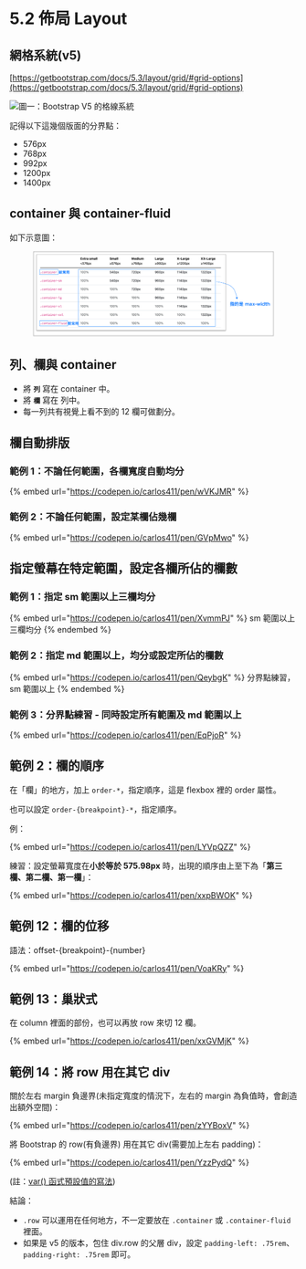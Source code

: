 # 5.2 佈局 Layout

## 網格系統(v5)

[https://getbootstrap.com/docs/5.3/layout/grid/#grid-options](https://getbootstrap.com/docs/5.3/layout/grid/#grid-options)

![圖一：Bootstrap V5 的格線系統](../.gitbook/assets/bootstrap5\_grid\_layout.png)

記得以下這幾個版面的分界點：

* 576px
* 768px
* 992px
* 1200px
* 1400px



## container 與 container-fluid

如下示意圖：

<figure><img src="../.gitbook/assets/bootstrap_container.png" alt=""><figcaption></figcaption></figure>



## 列、欄與 container

* 將 **`列`** 寫在 container 中。
* 將 **`欄`** 寫在 列中。
* 每一列共有視覺上看不到的 12 欄可做劃分。



## 欄自動排版



### 範例 1：不論任何範圍，各欄寬度自動均分

{% embed url="https://codepen.io/carlos411/pen/wVKJMR" %}



### 範例 2：不論任何範圍，設定某欄佔幾欄

{% embed url="https://codepen.io/carlos411/pen/GVpMwo" %}



## 指定螢幕在特定範圍，設定各欄所佔的欄數



### 範例 1：指定 sm 範圍以上三欄均分

{% embed url="https://codepen.io/carlos411/pen/XvmmPJ" %}
sm 範圍以上三欄均分
{% endembed %}



### 範例 2：指定 md 範圍以上，均分或設定所佔的欄數

{% embed url="https://codepen.io/carlos411/pen/QeybgK" %}
分界點練習，sm 範圍以上
{% endembed %}



### 範例 3：分界點練習 - 同時設定所有範圍及 md 範圍以上

{% embed url="https://codepen.io/carlos411/pen/EqPjoR" %}



## 範例 2：欄的順序

在「欄」的地方，加上 `order-*`，指定順序，這是 flexbox 裡的 order 屬性。

也可以設定 `order-{breakpoint}-*`，指定順序。

例：

{% embed url="https://codepen.io/carlos411/pen/LYVpQZZ" %}



練習：設定螢幕寬度在**小於等於 575.98px** 時，出現的順序由上至下為「**第三欄、第二欄、第一欄**」：

{% embed url="https://codepen.io/carlos411/pen/xxpBWOK" %}







## 範例 12：欄的位移

語法：offset-{breakpoint}-{number}

{% embed url="https://codepen.io/carlos411/pen/VoaKRy" %}



## 範例 13：巢狀式

在 column 裡面的部份，也可以再放 row 來切 12 欄。

{% embed url="https://codepen.io/carlos411/pen/xxGVMjK" %}



## 範例 14：將 row 用在其它 div

關於左右 margin 負邊界(未指定寬度的情況下，左右的 margin 為負值時，會創造出額外空間)：

{% embed url="https://codepen.io/carlos411/pen/zYYBoxV" %}

將 Bootstrap 的 row(有負邊界) 用在其它 div(需要加上左右 padding)：

{% embed url="https://codepen.io/carlos411/pen/YzzPydQ" %}

(註：[var() 函式預設值的寫法](https://codepen.io/carlos411/pen/oNZzgZp))



結論：

* `.row` 可以運用在任何地方，不一定要放在 `.container` 或 `.container-fluid` 裡面。
* 如果是 v5 的版本，包住 div.row 的父層 div，設定 `padding-left: .75rem`、`padding-right: .75rem` 即可。

